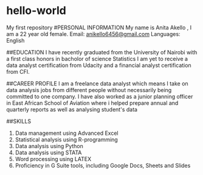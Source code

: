 # hello-world
My first repository
#PERSONAL INFORMATION
My name is Anita Akello , I am a 22 year old female.
Email: anikello6456@gmail.com
Languages: English

##EDUCATION
I have recently graduated from the University of Nairobi with a first class honors in bacholor of science Statistics
I am yet to receive a data analyst certification from Udacity and a financial analyst certification from CFI.

##CAREER PROFILE
I am a freelance data analyst which means I take on data analysis jobs from different people without necessarily being committed to one company.
I have also worked as a junior planning officer in East African School of Aviation where i helped prepare annual and quarterly reports as well as analysing student's data

##SKILLS
1. Data management using Advanced Excel
2. Statistical analysis using R-programming
3. Data analysis using Python
4. Data analysis using STATA
5. Word processing using LATEX
6. Proficiency in G Suite tools, including Google Docs, Sheets and Slides
